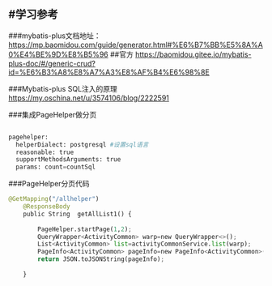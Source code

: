 #学习参考
------

###mybatis-plus文档地址：
https://mp.baomidou.com/guide/generator.html#%E6%B7%BB%E5%8A%A0%E4%BE%9D%E8%B5%96
##官方
https://baomidou.gitee.io/mybatis-plus-doc/#/generic-crud?id=%E6%B3%A8%E8%A7%A3%E8%AF%B4%E6%98%8E

###Mybatis-plus SQL注入的原理
https://my.oschina.net/u/3574106/blog/2222591

###集成PageHelper做分页

```python

pagehelper:
  helperDialect: postgresql #设置sql语言
  reasonable: true
  supportMethodsArguments: true
  params: count=countSql
```


###PageHelper分页代码
```python
@GetMapping("/allhelper")
	@ResponseBody
	public String  getAllList1() {
		
		PageHelper.startPage(1,2);
		QueryWrapper<ActivityCommon> warp=new QueryWrapper<>();
		List<ActivityCommon> list=activityCommonService.list(warp);
		PageInfo<ActivityCommon> pageInfo=new PageInfo<ActivityCommon>(list);
		return JSON.toJSONString(pageInfo);
		
	}
```

